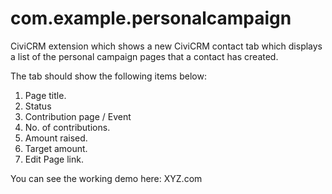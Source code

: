 # com.example.personalcampaign
CiviCRM extension which shows a new CiviCRM contact tab which displays a list of the personal campaign pages that a contact has created.

The tab should show the following items below: 

1. Page title.
2. Status
3. Contribution page / Event
4. No. of contributions.
5. Amount raised.
6. Target amount.
7. Edit Page link.

You can see the working demo here: XYZ.com
